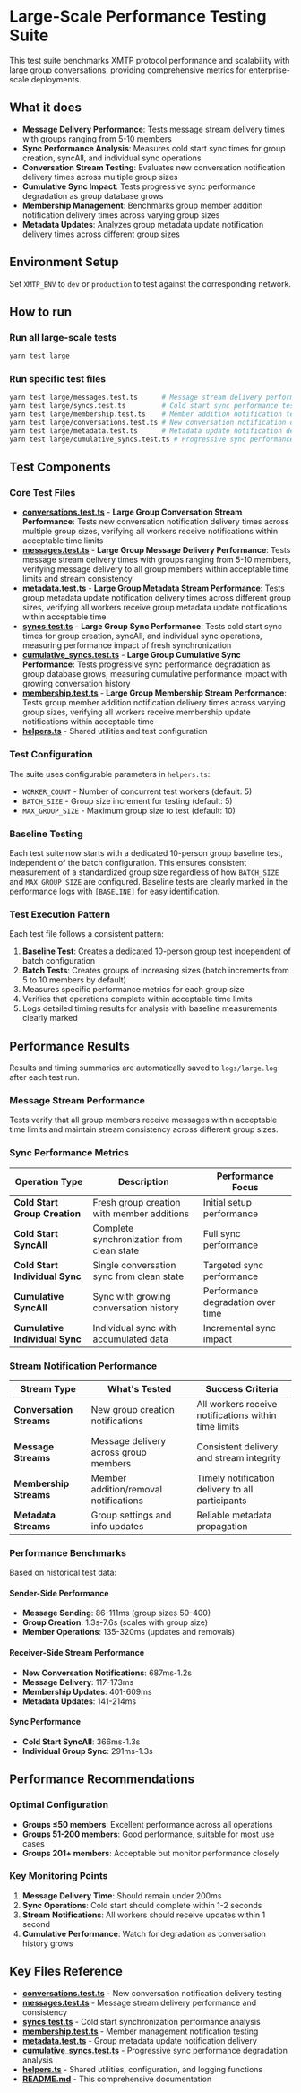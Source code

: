 # Large-Scale Performance Testing Suite

This test suite benchmarks XMTP protocol performance and scalability with large group conversations, providing comprehensive metrics for enterprise-scale deployments.

## What it does

- **Message Delivery Performance**: Tests message stream delivery times with groups ranging from 5-10 members
- **Sync Performance Analysis**: Measures cold start sync times for group creation, syncAll, and individual sync operations
- **Conversation Stream Testing**: Evaluates new conversation notification delivery times across multiple group sizes
- **Cumulative Sync Impact**: Tests progressive sync performance degradation as group database grows
- **Membership Management**: Benchmarks group member addition notification delivery times across varying group sizes
- **Metadata Updates**: Analyzes group metadata update notification delivery times across different group sizes

## Environment Setup

Set `XMTP_ENV` to `dev` or `production` to test against the corresponding network.

## How to run

### Run all large-scale tests

```bash
yarn test large
```

### Run specific test files

```bash
yarn test large/messages.test.ts      # Message stream delivery performance
yarn test large/syncs.test.ts         # Cold start sync performance testing
yarn test large/membership.test.ts    # Member addition notification testing
yarn test large/conversations.test.ts # New conversation notification delivery
yarn test large/metadata.test.ts      # Metadata update notification delivery
yarn test large/cumulative_syncs.test.ts # Progressive sync performance analysis
```

## Test Components

### Core Test Files

- **[conversations.test.ts](./conversations.test.ts)** - **Large Group Conversation Stream Performance**: Tests new conversation notification delivery times across multiple group sizes, verifying all workers receive notifications within acceptable time limits
- **[messages.test.ts](./messages.test.ts)** - **Large Group Message Delivery Performance**: Tests message stream delivery times with groups ranging from 5-10 members, verifying message delivery to all group members within acceptable time limits and stream consistency
- **[metadata.test.ts](./metadata.test.ts)** - **Large Group Metadata Stream Performance**: Tests group metadata update notification delivery times across different group sizes, verifying all workers receive group metadata update notifications within acceptable time
- **[syncs.test.ts](./syncs.test.ts)** - **Large Group Sync Performance**: Tests cold start sync times for group creation, syncAll, and individual sync operations, measuring performance impact of fresh synchronization
- **[cumulative_syncs.test.ts](./cumulative_syncs.test.ts)** - **Large Group Cumulative Sync Performance**: Tests progressive sync performance degradation as group database grows, measuring cumulative performance impact with growing conversation history
- **[membership.test.ts](./membership.test.ts)** - **Large Group Membership Stream Performance**: Tests group member addition notification delivery times across varying group sizes, verifying all workers receive membership update notifications within acceptable time
- **[helpers.ts](./helpers.ts)** - Shared utilities and test configuration

### Test Configuration

The suite uses configurable parameters in `helpers.ts`:

- `WORKER_COUNT` - Number of concurrent test workers (default: 5)
- `BATCH_SIZE` - Group size increment for testing (default: 5)
- `MAX_GROUP_SIZE` - Maximum group size to test (default: 10)

### Baseline Testing

Each test suite now starts with a dedicated 10-person group baseline test, independent of the batch configuration. This ensures consistent measurement of a standardized group size regardless of how `BATCH_SIZE` and `MAX_GROUP_SIZE` are configured. Baseline tests are clearly marked in the performance logs with `[BASELINE]` for easy identification.

### Test Execution Pattern

Each test file follows a consistent pattern:

1. **Baseline Test**: Creates a dedicated 10-person group test independent of batch configuration
2. **Batch Tests**: Creates groups of increasing sizes (batch increments from 5 to 10 members by default)
3. Measures specific performance metrics for each group size
4. Verifies that operations complete within acceptable time limits
5. Logs detailed timing results for analysis with baseline measurements clearly marked

## Performance Results

Results and timing summaries are automatically saved to `logs/large.log` after each test run.

### Message Stream Performance

Tests verify that all group members receive messages within acceptable time limits and maintain stream consistency across different group sizes.

### Sync Performance Metrics

| Operation Type                 | Description                                | Performance Focus                 |
| ------------------------------ | ------------------------------------------ | --------------------------------- |
| **Cold Start Group Creation**  | Fresh group creation with member additions | Initial setup performance         |
| **Cold Start SyncAll**         | Complete synchronization from clean state  | Full sync performance             |
| **Cold Start Individual Sync** | Single conversation sync from clean state  | Targeted sync performance         |
| **Cumulative SyncAll**         | Sync with growing conversation history     | Performance degradation over time |
| **Cumulative Individual Sync** | Individual sync with accumulated data      | Incremental sync impact           |

### Stream Notification Performance

| Stream Type              | What's Tested                         | Success Criteria                                     |
| ------------------------ | ------------------------------------- | ---------------------------------------------------- |
| **Conversation Streams** | New group creation notifications      | All workers receive notifications within time limits |
| **Message Streams**      | Message delivery across group members | Consistent delivery and stream integrity             |
| **Membership Streams**   | Member addition/removal notifications | Timely notification delivery to all participants     |
| **Metadata Streams**     | Group settings and info updates       | Reliable metadata propagation                        |

### Performance Benchmarks

Based on historical test data:

#### Sender-Side Performance

- **Message Sending**: 86-111ms (group sizes 50-400)
- **Group Creation**: 1.3s-7.6s (scales with group size)
- **Member Operations**: 135-320ms (updates and removals)

#### Receiver-Side Stream Performance

- **New Conversation Notifications**: 687ms-1.2s
- **Message Delivery**: 117-173ms
- **Membership Updates**: 401-609ms
- **Metadata Updates**: 141-214ms

#### Sync Performance

- **Cold Start SyncAll**: 366ms-1.3s
- **Individual Group Sync**: 291ms-1.3s

## Performance Recommendations

### Optimal Configuration

- **Groups ≤50 members**: Excellent performance across all operations
- **Groups 51-200 members**: Good performance, suitable for most use cases
- **Groups 201+ members**: Acceptable but monitor performance closely

### Key Monitoring Points

1. **Message Delivery Time**: Should remain under 200ms
2. **Sync Operations**: Cold start should complete within 1-2 seconds
3. **Stream Notifications**: All workers should receive updates within 1 second
4. **Cumulative Performance**: Watch for degradation as conversation history grows

## Key Files Reference

- **[conversations.test.ts](./conversations.test.ts)** - New conversation notification delivery testing
- **[messages.test.ts](./messages.test.ts)** - Message stream delivery performance and consistency
- **[syncs.test.ts](./syncs.test.ts)** - Cold start synchronization performance analysis
- **[membership.test.ts](./membership.test.ts)** - Member management notification testing
- **[metadata.test.ts](./metadata.test.ts)** - Group metadata update notification delivery
- **[cumulative_syncs.test.ts](./cumulative_syncs.test.ts)** - Progressive sync performance degradation analysis
- **[helpers.ts](./helpers.ts)** - Shared utilities, configuration, and logging functions
- **[README.md](./README.md)** - This comprehensive documentation
